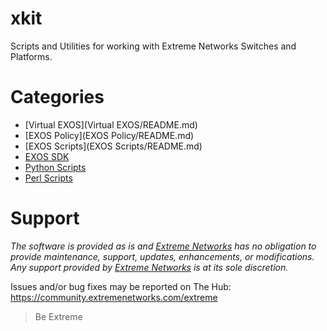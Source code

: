# xkit
Scripts and Utilities for working with Extreme Networks Switches and Platforms.

# Categories
* [Virtual EXOS](Virtual EXOS/README.md)
* [EXOS Policy](EXOS Policy/README.md)
* [EXOS Scripts](EXOS Scripts/README.md)
* [EXOS SDK](SDK/README.md)
* [Python Scripts](Python/README.md)
* [Perl Scripts](Perl/README.md)

# Support
_The software is provided as is and [Extreme Networks](http://extremenetworks.com/) has no obligation to provide maintenance, support, updates, enhancements, or modifications. Any support provided by [Extreme Networks](http://extremenetworks.com/) is at its sole discretion._

Issues and/or bug fixes may be reported on The Hub:
https://community.extremenetworks.com/extreme

>Be Extreme
